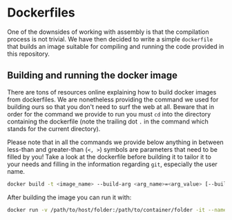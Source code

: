 # Dockerfiles
One of the downsides of working with assembly is that the compilation process is not trivial. We have then decided to write a simple `dockerfile` that builds an image suitable for compiling and running the code provided in this repository.

## Building and running the docker image
There are tons of resources online explaining how to build docker images from dockerfiles. We are nonetheless providing the command we used for building ours so that you don't need to surf the web at all. Beware that in order for the command we provide to run you must `cd` into the directory containing the dockerfile (note the trailing dot `.` in the command which stands for the current directory).

Please note that in all the commands we provide below anything in between less-than and greater-than (`<, >`) symbols are parameters that need to be filled by you! Take a look at the dockerfile before building it to tailor it to your needs and filling in the information regarding `git`, especially the user name.

```bash
docker build -t <image_name> --build-arg <arg_name>=<arg_value> [--build-arg ...] .
```

After building the image you can run it with:

```bash
docker run -v /path/to/host/folder:/path/to/container/folder -it --name <container_name> <image_name> bash
```
